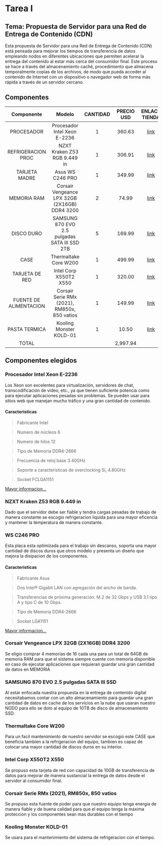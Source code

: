 # Tarea I

## Tema: Propuesta de Servidor para una Red de Entrega de Contenido (CDN)
Esta propuesta de Servidor para una Red de Entrega de Contenido (CDN) está pensada para mejorar los tiempos de transferencia de datos empleando nodos en diferentes ubicaciones que permiten acelerar la entrega del contenido al estar más cerca del consumidor final. Este proceso se hace a través del almacenamiento caché, procedimiento que almacena temporalmente copias de los archivos, de modo que pueda acceder al contenido de Internet con un dispositivo o navegador web de forma más rápida a través de un servidor cercano.


## Componentes

| Componente | Modelo | CANTIDAD | PRECIO USD | ENLACE TIENDA |
|     :---:      |     :---:      |     :---:      |     :---:      |     :---:      |
| PROCESADOR | Procesador Intel Xeon E-2236  | 1 | 360.63 | [link](https://www.amazon.com/dp/B087Z5RVVT)  |
| REFRIGERACION PROC | NZXT Kraken Z53 RGB 9.449 in  | 1 | 306.91 | [link](https://www.amazon.com//dp/B0B9M8GWB7)  |
| TARJETA MADRE | Asus WS C246 PRO  | 1 | 349.99 | [link](https://www.amazon.com/dp/B07H8M7S6X)  |
| MEMORIA RAM | Corsair Vengeance LPX 32GB (2X16GB) DDR4 3200  | 2 | 74.99 | [link](https://www.amazon.com/dp/B07RW6Z692)  |
| DISCO DURO | SAMSUNG 870 EVO 2.5 pulgadas SATA III SSD 2TB | 5 | 169.99 | [link](https://www.amazon.com/dp/B08QB93S6R)  |
| CASE | Thermaltake Core W200 | 1 | 499.99 | [link](https://www.amazon.com/dp/B01EGBZA1C) |
| TARJETA DE RED | Intel Corp X550T2 X550 | 1 | 320.00 | [link](https://www.amazon.com/dp/B01D3ZE0FY) 
| FUENTE DE ALIMENTACION | Corsair Serie RMx (2021), RM850x, 850 vatios | 1 | 149.99 | [link](https://www.amazon.com/dp/B08R5JPTMZ) 
| PASTA TERMICA | Kooling Monster KOLD-01 | 1 | 10.50 | [link](https://www.amazon.com/dp/B09NQLM7TG) 
| TOTAL | | | 2,997.94 | |

## Componentes elegidos

### Procesador Intel Xeon E-2236
Los Xeon son excelentes para virtualización, servidores de chat, transcodificación de video, etc., ya que tienen suficiente potencia como para ejecutar aplicaciones pesadas sin problemas. Se pueden usar para sitios web que manejan mucho tráfico y una gran cantidad de contenido.
#### Caracteristicas
>Fabricante Intel

>Numero de núcleos
6

>Numero de hilos
12

>Tipo de Memoria
DDR4-2666

>Frecuencia de reloj base 3.40GHz

>Soporte a características de overclocking Si, 4.80GHz

>Socket
FCLGA1151

[Mayor informacion...](https://www.intel.com/content/www/us/en/products/sku/191040/intel-xeon-e2236-processor-12m-cache-3-40-ghz/specifications.html)

### NZXT Kraken Z53 RGB 9.449 in
Dado que el servidor debe ser fiable y tendra cargas pesadas de trabajo de manera constante se escogio refrigeracion liquida para una mayor eficencia y mantener la temperatura de manera constante.

### WS C246 PRO
Esta placa esta optimizada para el trabajo sin descanso, soporta una mayor cantidad de discos duros que otros modelo y presenta un diseño que mejora la disipacion de los componentes.
#### Caracteristicas
>Fabricante Asus

>Dos Intel® Gigabit LAN con agregación del ancho de banda.

>Transferencias de próxima generación: M.2 de 32 Gbps y USB 3.1 tipo A y tipo C de 10 Gbps.

>Tipo de Memoria
DDR4-2666

>Socket
LGA1151

[Mayor informacion...](https://www.asus.com/es/Commercial-Servers-Workstations/WS-C246-PRO/)

### Corsair Vengeance LPX 32GB (2X16GB) DDR4 3200
Se eligio comprar 4 memorias de 16 cada una para un total de 64GB de memoria RAM para que el sistema siempre cuente con memoria disponible en caso de ejecutar aplicaciones que requieran guardar una gran cantidad de datos en MEMORIA

### SAMSUNG 870 EVO 2.5 pulgadas SATA III SSD
Al estar enfocada nuestra propuesta en la entrega de contenido digital necesitabamos contar con un alto almacenamiento para guardar una gran cantidad de datos en cache de los servicios en la nube que usaran nuestro NODO para ello se doto al equipo de 10TB de disco de almacenamiento SSD.

### Thermaltake Core W200
Para un facil mantenimiento de nuestro servidor se escogio este CASE que beneficia tambien a la refrigeracion del equipo, tambien es capaz de colocar una mayor cantidad de discos duros en su interior.

### Intel Corp X550T2 X550
Se propuso esta tarjeta de red con capacidad de 10GB de transferencia de datos para mejorar de manera sustancial la entrega de datos desde el servidor al consumidor final.

### Corsair Serie RMx (2021), RM850x, 850 vatios
Se propuso esta fuente de poder para que nuestro equipo tenga energia de manera fiable y de buena calidad para que el equipo tenga la maxima proteccion y los componentes sean mas durables con el tiempo

### Kooling Monster KOLD-01
Se usara para el mantenimiento del sistema de refrigeracion con el tiempo.
